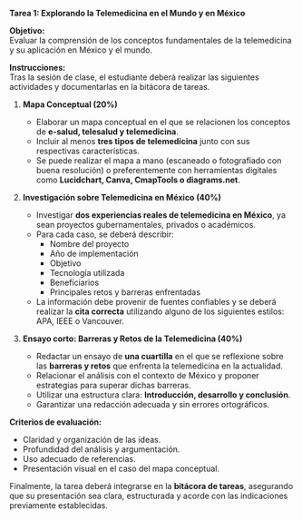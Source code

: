 **Tarea 1: Explorando la Telemedicina en el Mundo y en México**  

**Objetivo:**  
Evaluar la comprensión de los conceptos fundamentales de la telemedicina y su aplicación en México y el mundo.  

**Instrucciones:**  
Tras la sesión de clase, el estudiante deberá realizar las siguientes actividades y documentarlas en la bitácora de tareas.  

1. **Mapa Conceptual (20%)**  
   - Elaborar un mapa conceptual en el que se relacionen los conceptos de **e-salud, telesalud y telemedicina**.  
   - Incluir al menos **tres tipos de telemedicina** junto con sus respectivas características.  
   - Se puede realizar el mapa a mano (escaneado o fotografiado con buena resolución) o preferentemente con herramientas digitales como **Lucidchart, Canva, CmapTools o diagrams.net**.  
   
2. **Investigación sobre Telemedicina en México (40%)**  
   - Investigar **dos experiencias reales de telemedicina en México**, ya sean proyectos gubernamentales, privados o académicos.  
   - Para cada caso, se deberá describir:  
     - Nombre del proyecto  
     - Año de implementación  
     - Objetivo  
     - Tecnología utilizada  
     - Beneficiarios  
     - Principales retos y barreras enfrentadas  
   - La información debe provenir de fuentes confiables y se deberá realizar la **cita correcta** utilizando alguno de los siguientes estilos: APA, IEEE o Vancouver.  
   
3. **Ensayo corto: Barreras y Retos de la Telemedicina (40%)**  
   - Redactar un ensayo de **una cuartilla** en el que se reflexione sobre las **barreras y retos** que enfrenta la telemedicina en la actualidad.  
   - Relacionar el análisis con el contexto de México y proponer estrategias para superar dichas barreras.  
   - Utilizar una estructura clara: **Introducción, desarrollo y conclusión**.  
   - Garantizar una redacción adecuada y sin errores ortográficos.  

**Criterios de evaluación:**  
- Claridad y organización de las ideas.  
- Profundidad del análisis y argumentación.  
- Uso adecuado de referencias.  
- Presentación visual en el caso del mapa conceptual.  

Finalmente, la tarea deberá integrarse en la **bitácora de tareas**, asegurando que su presentación sea clara, estructurada y acorde con las indicaciones previamente establecidas.

